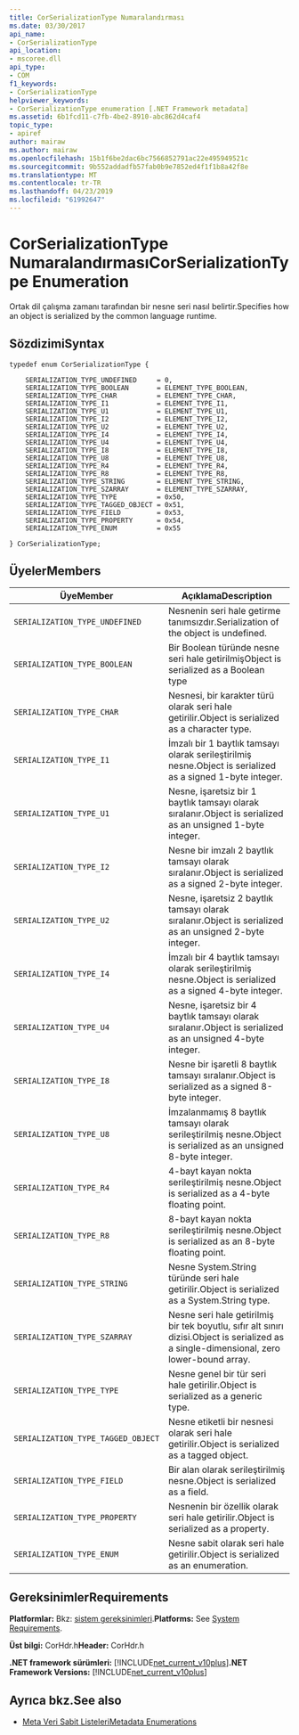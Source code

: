 ```yaml
---
title: CorSerializationType Numaralandırması
ms.date: 03/30/2017
api_name:
- CorSerializationType
api_location:
- mscoree.dll
api_type:
- COM
f1_keywords:
- CorSerializationType
helpviewer_keywords:
- CorSerializationType enumeration [.NET Framework metadata]
ms.assetid: 6b1fcd11-c7fb-4be2-8910-abc862d4caf4
topic_type:
- apiref
author: mairaw
ms.author: mairaw
ms.openlocfilehash: 15b1f6be2dac6bc7566852791ac22e495949521c
ms.sourcegitcommit: 9b552addadfb57fab0b9e7852ed4f1f1b8a42f8e
ms.translationtype: MT
ms.contentlocale: tr-TR
ms.lasthandoff: 04/23/2019
ms.locfileid: "61992647"
---
```

# <a name="corserializationtype-enumeration"></a><span data-ttu-id="c71b8-102">CorSerializationType Numaralandırması</span><span class="sxs-lookup"><span data-stu-id="c71b8-102">CorSerializationType Enumeration</span></span>
<span data-ttu-id="c71b8-103">Ortak dil çalışma zamanı tarafından bir nesne seri nasıl belirtir.</span><span class="sxs-lookup"><span data-stu-id="c71b8-103">Specifies how an object is serialized by the common language runtime.</span></span>  
  
## <a name="syntax"></a><span data-ttu-id="c71b8-104">Sözdizimi</span><span class="sxs-lookup"><span data-stu-id="c71b8-104">Syntax</span></span>  
  
```  
typedef enum CorSerializationType {  
  
    SERIALIZATION_TYPE_UNDEFINED     = 0,  
    SERIALIZATION_TYPE_BOOLEAN       = ELEMENT_TYPE_BOOLEAN,  
    SERIALIZATION_TYPE_CHAR          = ELEMENT_TYPE_CHAR,  
    SERIALIZATION_TYPE_I1            = ELEMENT_TYPE_I1,  
    SERIALIZATION_TYPE_U1            = ELEMENT_TYPE_U1,  
    SERIALIZATION_TYPE_I2            = ELEMENT_TYPE_I2,  
    SERIALIZATION_TYPE_U2            = ELEMENT_TYPE_U2,  
    SERIALIZATION_TYPE_I4            = ELEMENT_TYPE_I4,  
    SERIALIZATION_TYPE_U4            = ELEMENT_TYPE_U4,  
    SERIALIZATION_TYPE_I8            = ELEMENT_TYPE_I8,  
    SERIALIZATION_TYPE_U8            = ELEMENT_TYPE_U8,  
    SERIALIZATION_TYPE_R4            = ELEMENT_TYPE_R4,  
    SERIALIZATION_TYPE_R8            = ELEMENT_TYPE_R8,  
    SERIALIZATION_TYPE_STRING        = ELEMENT_TYPE_STRING,  
    SERIALIZATION_TYPE_SZARRAY       = ELEMENT_TYPE_SZARRAY,  
    SERIALIZATION_TYPE_TYPE          = 0x50,  
    SERIALIZATION_TYPE_TAGGED_OBJECT = 0x51,  
    SERIALIZATION_TYPE_FIELD         = 0x53,  
    SERIALIZATION_TYPE_PROPERTY      = 0x54,  
    SERIALIZATION_TYPE_ENUM          = 0x55  
  
} CorSerializationType;  
```  
  
## <a name="members"></a><span data-ttu-id="c71b8-105">Üyeler</span><span class="sxs-lookup"><span data-stu-id="c71b8-105">Members</span></span>  
  
|<span data-ttu-id="c71b8-106">Üye</span><span class="sxs-lookup"><span data-stu-id="c71b8-106">Member</span></span>|<span data-ttu-id="c71b8-107">Açıklama</span><span class="sxs-lookup"><span data-stu-id="c71b8-107">Description</span></span>|  
|------------|-----------------|  
|`SERIALIZATION_TYPE_UNDEFINED`|<span data-ttu-id="c71b8-108">Nesnenin seri hale getirme tanımsızdır.</span><span class="sxs-lookup"><span data-stu-id="c71b8-108">Serialization of the object is undefined.</span></span>|  
|`SERIALIZATION_TYPE_BOOLEAN`|<span data-ttu-id="c71b8-109">Bir Boolean türünde nesne seri hale getirilmiş</span><span class="sxs-lookup"><span data-stu-id="c71b8-109">Object is serialized as a Boolean type</span></span>|  
|`SERIALIZATION_TYPE_CHAR`|<span data-ttu-id="c71b8-110">Nesnesi, bir karakter türü olarak seri hale getirilir.</span><span class="sxs-lookup"><span data-stu-id="c71b8-110">Object is serialized as a character type.</span></span>|  
|`SERIALIZATION_TYPE_I1`|<span data-ttu-id="c71b8-111">İmzalı bir 1 baytlık tamsayı olarak serileştirilmiş nesne.</span><span class="sxs-lookup"><span data-stu-id="c71b8-111">Object is serialized as a signed 1-byte integer.</span></span>|  
|`SERIALIZATION_TYPE_U1`|<span data-ttu-id="c71b8-112">Nesne, işaretsiz bir 1 baytlık tamsayı olarak sıralanır.</span><span class="sxs-lookup"><span data-stu-id="c71b8-112">Object is serialized as an unsigned 1-byte integer.</span></span>|  
|`SERIALIZATION_TYPE_I2`|<span data-ttu-id="c71b8-113">Nesne bir imzalı 2 baytlık tamsayı olarak sıralanır.</span><span class="sxs-lookup"><span data-stu-id="c71b8-113">Object is serialized as a signed 2-byte integer.</span></span>|  
|`SERIALIZATION_TYPE_U2`|<span data-ttu-id="c71b8-114">Nesne, işaretsiz 2 baytlık tamsayı olarak sıralanır.</span><span class="sxs-lookup"><span data-stu-id="c71b8-114">Object is serialized as an unsigned 2-byte integer.</span></span>|  
|`SERIALIZATION_TYPE_I4`|<span data-ttu-id="c71b8-115">İmzalı bir 4 baytlık tamsayı olarak serileştirilmiş nesne.</span><span class="sxs-lookup"><span data-stu-id="c71b8-115">Object is serialized as a signed 4-byte integer.</span></span>|  
|`SERIALIZATION_TYPE_U4`|<span data-ttu-id="c71b8-116">Nesne, işaretsiz bir 4 baytlık tamsayı olarak sıralanır.</span><span class="sxs-lookup"><span data-stu-id="c71b8-116">Object is serialized as an unsigned 4-byte integer.</span></span>|  
|`SERIALIZATION_TYPE_I8`|<span data-ttu-id="c71b8-117">Nesne bir işaretli 8 baytlık tamsayı sıralanır.</span><span class="sxs-lookup"><span data-stu-id="c71b8-117">Object is serialized as a signed 8-byte integer.</span></span>|  
|`SERIALIZATION_TYPE_U8`|<span data-ttu-id="c71b8-118">İmzalanmamış 8 baytlık tamsayı olarak serileştirilmiş nesne.</span><span class="sxs-lookup"><span data-stu-id="c71b8-118">Object is serialized as an unsigned 8-byte integer.</span></span>|  
|`SERIALIZATION_TYPE_R4`|<span data-ttu-id="c71b8-119">4-bayt kayan nokta serileştirilmiş nesne.</span><span class="sxs-lookup"><span data-stu-id="c71b8-119">Object is serialized as a 4-byte floating point.</span></span>|  
|`SERIALIZATION_TYPE_R8`|<span data-ttu-id="c71b8-120">8-bayt kayan nokta serileştirilmiş nesne.</span><span class="sxs-lookup"><span data-stu-id="c71b8-120">Object is serialized as an 8-byte floating point.</span></span>|  
|`SERIALIZATION_TYPE_STRING`|<span data-ttu-id="c71b8-121">Nesne System.String türünde seri hale getirilir.</span><span class="sxs-lookup"><span data-stu-id="c71b8-121">Object is serialized as a System.String type.</span></span>|  
|`SERIALIZATION_TYPE_SZARRAY`|<span data-ttu-id="c71b8-122">Nesne seri hale getirilmiş bir tek boyutlu, sıfır alt sınırı dizisi.</span><span class="sxs-lookup"><span data-stu-id="c71b8-122">Object is serialized as a single-dimensional, zero lower-bound array.</span></span>|  
|`SERIALIZATION_TYPE_TYPE`|<span data-ttu-id="c71b8-123">Nesne genel bir tür seri hale getirilir.</span><span class="sxs-lookup"><span data-stu-id="c71b8-123">Object is serialized as a generic type.</span></span>|  
|`SERIALIZATION_TYPE_TAGGED_OBJECT`|<span data-ttu-id="c71b8-124">Nesne etiketli bir nesnesi olarak seri hale getirilir.</span><span class="sxs-lookup"><span data-stu-id="c71b8-124">Object is serialized as a tagged object.</span></span>|  
|`SERIALIZATION_TYPE_FIELD`|<span data-ttu-id="c71b8-125">Bir alan olarak serileştirilmiş nesne.</span><span class="sxs-lookup"><span data-stu-id="c71b8-125">Object is serialized as a field.</span></span>|  
|`SERIALIZATION_TYPE_PROPERTY`|<span data-ttu-id="c71b8-126">Nesnenin bir özellik olarak seri hale getirilir.</span><span class="sxs-lookup"><span data-stu-id="c71b8-126">Object is serialized as a property.</span></span>|  
|`SERIALIZATION_TYPE_ENUM`|<span data-ttu-id="c71b8-127">Nesne sabit olarak seri hale getirilir.</span><span class="sxs-lookup"><span data-stu-id="c71b8-127">Object is serialized as an enumeration.</span></span>|  
  
## <a name="requirements"></a><span data-ttu-id="c71b8-128">Gereksinimler</span><span class="sxs-lookup"><span data-stu-id="c71b8-128">Requirements</span></span>  
 <span data-ttu-id="c71b8-129">**Platformlar:** Bkz: [sistem gereksinimleri](../../../../docs/framework/get-started/system-requirements.md).</span><span class="sxs-lookup"><span data-stu-id="c71b8-129">**Platforms:** See [System Requirements](../../../../docs/framework/get-started/system-requirements.md).</span></span>  
  
 <span data-ttu-id="c71b8-130">**Üst bilgi:** CorHdr.h</span><span class="sxs-lookup"><span data-stu-id="c71b8-130">**Header:** CorHdr.h</span></span>  
  
 <span data-ttu-id="c71b8-131">**.NET framework sürümleri:** [!INCLUDE[net_current_v10plus](../../../../includes/net-current-v10plus-md.md)]</span><span class="sxs-lookup"><span data-stu-id="c71b8-131">**.NET Framework Versions:** [!INCLUDE[net_current_v10plus](../../../../includes/net-current-v10plus-md.md)]</span></span>  
  
## <a name="see-also"></a><span data-ttu-id="c71b8-132">Ayrıca bkz.</span><span class="sxs-lookup"><span data-stu-id="c71b8-132">See also</span></span>

- [<span data-ttu-id="c71b8-133">Meta Veri Sabit Listeleri</span><span class="sxs-lookup"><span data-stu-id="c71b8-133">Metadata Enumerations</span></span>](../../../../docs/framework/unmanaged-api/metadata/metadata-enumerations.md)
